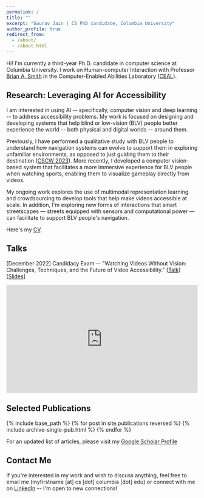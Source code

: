 ```yaml
---
permalink: /
title: ""
excerpt: "Gaurav Jain | CS PhD candidate, Columbia University"
author_profile: true
redirect_from:
  - /about/
  - /about.html
---
```

<!-- ## About Me -->

Hi! I'm currently a third-year Ph.D. candidate in computer science at Columbia University. I work on Human-computer Interaction with Professor [Brian A. Smith](http://www.cs.columbia.edu/~brian/index.html) in the Computer-Enabled Abilities Laboratory ([CEAL](https://ceal.cs.columbia.edu/)).

## Research: Leveraging AI for Accessibility

I am interested in using AI -- specifically, computer vision and deep learning -- to address accessibility problems. My work is focused on designing and developing systems that help blind or low-vision (BLV) people better experience the world -- both physical and digital worlds -- around them.  

Previously, I have performed a qualitative study with BLV people to understand how navigation systems can evolve to support them in exploring unfamiliar environments, as opposed to just guiding them to their destination ([CSCW 2023](https://arxiv.org/abs/2211.16465)). More recently, I developed a computer vision-based system that facilitates a more immersive experience for BLV people when watching sports, enabling them to visualize gameplay directly from videos. 

My ongoing work explores the use of multimodal representation learning and crowdsourcing to develop tools that help make videos accessible at scale. In addition, I'm exploring new forms of interactions that smart streetscapes — streets equipped with sensors and computational power — can facilitate to support BLV people's navigation. 

Here's my [CV](http://gaurav1302.github.io/files/Gaurav_CV_PhD.pdf).


## Talks

[December 2022] Candidacy Exam -- "Watching Videos Without Vision: Challenges, Techniques, and the Future of Video Accessibility." [[Talk](https://www.youtube.com/watch?v=QuGQKrjezdk)] [[Slides](http://gaurav1302.github.io/files/CE.pdf)]
<iframe width="504" height="283.5" src="https://www.youtube.com/embed/QuGQKrjezdk" title="YouTube video player" frameborder="0" allow="accelerometer; autoplay; clipboard-write; encrypted-media; gyroscope; picture-in-picture; web-share" allowfullscreen></iframe>
<!-- - November 2022: Paper accepted at CSCW 2023. [[Preprint](https://arxiv.org/abs/2211.16465)]  -->

<!-- My research revolves around building systems that help people with disabilities to better experience the world around them. Specifically, I am interested in leveraging computer vision and deep learning for multimodal analysis (such as videos, images, and audio) to make digital media more accessible to people who are blind and low vision. To this end, I focus on solving technical challenges of using AI for accessibility and the design of novel interaction techniques that help facilitate a more immersive user experience for people with disabilities. -->

<!-- ### Curriculum Vitae (CV) -->
<!-- Please find my CV  -->


## Selected Publications


{% include base_path %}
{% for post in site.publications reversed %}
  {% include archive-single-pub.html %}
{% endfor %}  

For an updated list of articles, please visit my [Google Scholar Profile](https://scholar.google.com/citations?user=piSn5gQAAAAJ&hl=en)


## Contact Me

If you're interested in my work and wish to discuss anything, feel free to email me (myfirstname \[at\] cs \[dot\] columbia \[dot\] edu) or connect with me on [LinkedIn](https://www.linkedin.com/in/gauravjain13298/) -- I'm open to new connections!

